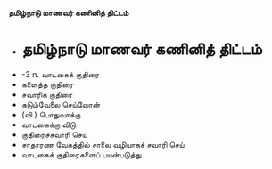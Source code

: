 **தமிழ்நாடு மாணவர் கணினித் திட்டம்**
- # தமிழ்நாடு மாணவர் கணினித் திட்டம்
- -3 n. வாடகைக் குதிரை
- களைத்த குதிரை
- சவாரிக் குதிரை
- கடும்வேலை செய்வோன்
- (வி.) பொதுவாக்கு
- வாடகைக்கு விடு
- குதிரைச்சவாரி செய்
- சாதாரண வேகத்தில் சாலை வழியாகச் சவாரி செய்
- வாடகைக் குதிரைகளைப் பயன்படுத்து.

